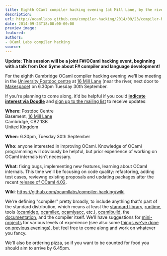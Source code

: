 ```yaml
---
title: Eighth OCaml compiler hacking evening (at Mill Lane, by the river)
description:
url: http://ocamllabs.github.com/compiler-hacking/2014/09/23/compiler-hacking-by-the-river
date: 2014-09-23T18:00:00-00:00
preview_image:
featured:
authors:
- OCaml Labs compiler hacking
source:
---
```


<p><strong>Update: This session will be a joint F#/OCaml hacking event, beginning with a talk from Don Syme about F# compiler and language development!</strong></p>

<p>For the eighth Cambridge OCaml compiler hacking evening we'll be meeting in the <a href="http://www.cam.ac.uk/news/first-ever-postdoc-centre-is-new-home-for-research-staff">University Postdoc centre</a> at <a href="https://goo.gl/maps/cZXev">16 Mill Lane</a> (near the river, next door to <a href="http://makespace.org/space/">Makespace</a>) on 6.30pm Tuesday 30th September.</p>

<p>If you're planning to come along, it'd be helpful if you could <a href="http://doodle.com/svwkevcs5p2xs8n8"><strong>indicate interest via Doodle</strong></a> and <a href="http://lists.ocaml.org/listinfo/cam-compiler-hacking">sign up to the mailing list</a> to receive updates:</p>

<p><strong>Where</strong>:
  Postdoc Centre<br/>
  Basement, <a href="https://goo.gl/maps/cZXev">16 Mill Lane</a><br/>
  Cambridge, CB2 1SB<br/>
  United Kingdom  </p>

<p><strong>When</strong>: 6.30pm, Tuesday 30th September</p>

<p><strong>Who</strong>: anyone interested in improving OCaml. Knowledge of OCaml programming will obviously be helpful, but prior experience of working on OCaml internals isn't necessary.</p>

<p><strong>What</strong>: fixing bugs, implementing new features, learning about OCaml internals.  This time we'll be focusing on code quality: refactoring, adding test cases, reviewng existing proposals and updating packages after the recent <a href="https://sympa.inria.fr/sympa/arc/caml-list/2014-08/msg00127.html">release of OCaml 4.02</a>.</p>

<p><strong>Wiki</strong>: <a href="https://github.com/ocamllabs/compiler-hacking/wiki">https://github.com/ocamllabs/compiler-hacking/wiki</a></p>

<p>We're defining &quot;compiler&quot; pretty broadly, to include anything that's part of the standard distribution, which means at least the <a href="http://caml.inria.fr/pub/docs/manual-ocaml-4.01/libref/index.html">standard library</a>, <a href="http://caml.inria.fr/pub/docs/manual-ocaml-4.00/manual024.html">runtime</a>, tools (<a href="http://caml.inria.fr/pub/docs/manual-ocaml-4.01/depend.html">ocamldep</a>, <a href="http://caml.inria.fr/pub/docs/manual-ocaml-4.00/manual026.html#toc105">ocamllex</a>, <a href="http://caml.inria.fr/pub/docs/manual-ocaml-4.00/manual026.html#toc107">ocamlyacc</a>, etc.), <a href="http://caml.inria.fr/pub/docs/manual-ocaml-4.00/manual032.html">ocamlbuild</a>, the <a href="http://caml.inria.fr/resources/doc/index.en.html">documentation</a>, and the compiler itself. We'll have suggestions for <a href="https://github.com/ocamllabs/compiler-hacking/wiki/Things-to-work-on">mini-projects</a> for various levels of experience (see also some <a href="https://github.com/ocamllabs/compiler-hacking/wiki/Things-previously-worked-on">things we've done on previous evenings</a>), but feel free to come along and work on whatever you fancy.</p>

<p>We'll also be ordering pizza, so if you want to be counted for food you should aim to arrive by 6.45pm.</p>

